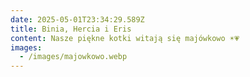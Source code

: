 ```yaml
---
date: 2025-05-01T23:34:29.589Z
title: Binia, Hercia i Eris
content: Nasze piękne kotki witają się majówkowo ☀️💗
images:
  - /images/majowkowo.webp
---
```

